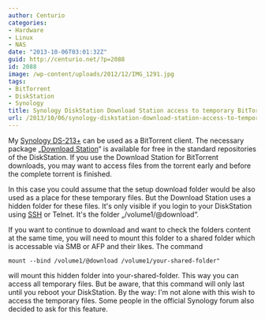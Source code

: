 ```yaml
---
author: Centurio
categories:
- Hardware
- Linux
- NAS
date: "2013-10-06T03:01:32Z"
guid: http://centurio.net/?p=2088
id: 2088
image: /wp-content/uploads/2012/12/IMG_1291.jpg
tags:
- BitTorrent
- DiskStation
- Synology
title: Synology DiskStation Download Station access to temporary BitTorrent files
url: /2013/10/06/synology-diskstation-download-station-access-to-temporary-bittorrent-files/
---
```

My [Synology DS-213+](http://www.amazon.de/gp/product/B008U69DDG) can be used as a BitTorrent client. The necessary package &#8222;[Download Station](https://kb.synology.com/en-af/DSM/help/DownloadStation/DownloadStation_desc?version=6)&#8220; is available for free in the standard repositories of the DiskStation. If you use the Download Station for BitTorrent downloads, you may want to access files from the torrent early and before the complete torrent is finished.

In this case you could assume that the setup download folder would be also used as a place for these temporary files. But the Download Station uses a hidden folder for these files. It's only visible if you login to your DiskStation using [SSH](http://centurio.net/2012/12/29/synology-ds213-ssh-mit-zertifikaten/) or Telnet. It's the folder &#8222;/volume1/@download&#8220;.

If you want to continue to download and want to check the folders content at the same time, you will need to mount this folder to a shared folder which is accessable via SMB or AFP and their likes. The command

`mount --bind /volume1/@download /volume1/your-shared-folder"`

will mount this hidden folder into your-shared-folder. This way you can access all temporary files. But be aware, that this command will only last until you reboot your DiskStation. By the way: I'm not alone with this wish to access the temporary files. Some people in the official Synology forum also decided to ask for this feature.